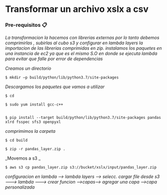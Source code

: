 # Transformar un archivo xslx a csv 

### Pre-requisitos 📋

_La transformacion la hacemos con librerias externas por lo tanto debemos 
comprimirlas , subirlas al cubo s3 y configurar en lambda layers la importacion de las librerias comprimidas en zip.
instalamos los paquetes en una instancia de ec2 ya que es el mismo S.O en donde se ejecuta lambda para evitar que falle por error de dependencias_

_Creamos un directorio_
```
$ mkdir –p build/python/lib/python3.7/site-packages 

```
_Descargamos los paquetes que vamos a utilizar_

```
$ cd  

$ sudo yum install gcc-c++  


$ pip install --target build/python/lib/python3.7/site-packages pandas xlrd fsspec sfs3 openpyxl  

```
_comprimimos la carpeta_

```
$ cd build
  
$ zip -r pandas_layer.zip .
```

_Movemos a s3 _
```
$ aws s3 cp pandas_layer.zip s3://bucket/xslx/input/pandas_layer.zip 

```
_configuracion en lambda --> lambda layers --> selecc. cargar file desde s3 ---> lambda ---> crear funcion 
                          -->capas--> agregar una capa -->capa personalizada_